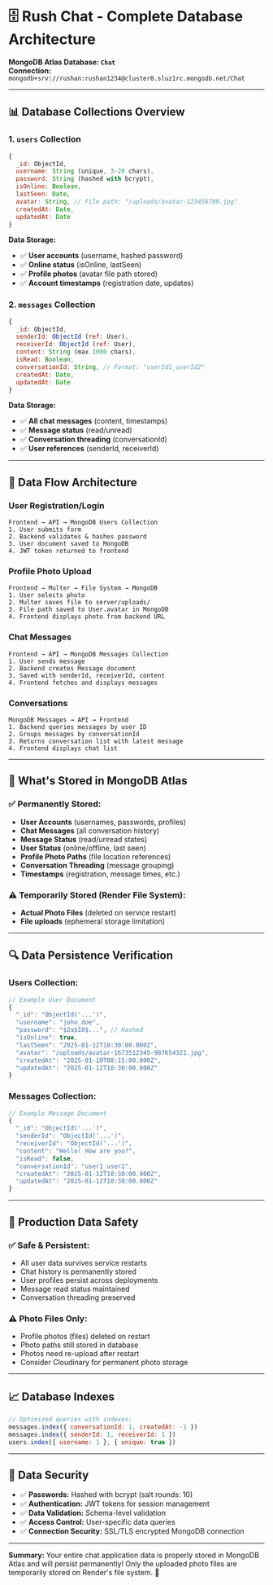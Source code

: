 # 🗄️ Rush Chat - Complete Database Architecture

**MongoDB Atlas Database: `Chat`**  
**Connection:** `mongodb+srv://rushan:rushan1234@cluster0.sluz1rc.mongodb.net/Chat`

---

## 📊 **Database Collections Overview**

### **1. `users` Collection**
```javascript
{
  _id: ObjectId,
  username: String (unique, 3-20 chars),
  password: String (hashed with bcrypt),
  isOnline: Boolean,
  lastSeen: Date,
  avatar: String, // File path: "/uploads/avatar-123456789.jpg"
  createdAt: Date,
  updatedAt: Date
}
```

**Data Storage:**
- ✅ **User accounts** (username, hashed password)
- ✅ **Online status** (isOnline, lastSeen)
- ✅ **Profile photos** (avatar file path stored)
- ✅ **Account timestamps** (registration date, updates)

### **2. `messages` Collection**
```javascript
{
  _id: ObjectId,
  senderId: ObjectId (ref: User),
  receiverId: ObjectId (ref: User), 
  content: String (max 1000 chars),
  isRead: Boolean,
  conversationId: String, // Format: "userId1_userId2"
  createdAt: Date,
  updatedAt: Date
}
```

**Data Storage:**
- ✅ **All chat messages** (content, timestamps)
- ✅ **Message status** (read/unread)
- ✅ **Conversation threading** (conversationId)
- ✅ **User references** (senderId, receiverId)

---

## 🔄 **Data Flow Architecture**

### **User Registration/Login**
```
Frontend → API → MongoDB Users Collection
1. User submits form
2. Backend validates & hashes password
3. User document saved to MongoDB
4. JWT token returned to frontend
```

### **Profile Photo Upload**
```
Frontend → Multer → File System → MongoDB
1. User selects photo
2. Multer saves file to server/uploads/
3. File path saved to User.avatar in MongoDB
4. Frontend displays photo from backend URL
```

### **Chat Messages**
```
Frontend → API → MongoDB Messages Collection
1. User sends message
2. Backend creates Message document
3. Saved with senderId, receiverId, content
4. Frontend fetches and displays messages
```

### **Conversations**
```
MongoDB Messages → API → Frontend
1. Backend queries messages by user ID
2. Groups messages by conversationId
3. Returns conversation list with latest message
4. Frontend displays chat list
```

---

## 💾 **What's Stored in MongoDB Atlas**

### ✅ **Permanently Stored:**
- **User Accounts** (usernames, passwords, profiles)
- **Chat Messages** (all conversation history)
- **Message Status** (read/unread states)
- **User Status** (online/offline, last seen)
- **Profile Photo Paths** (file location references)
- **Conversation Threading** (message grouping)
- **Timestamps** (registration, message times, etc.)

### ⚠️ **Temporarily Stored (Render File System):**
- **Actual Photo Files** (deleted on service restart)
- **File uploads** (ephemeral storage limitation)

---

## 🔍 **Data Persistence Verification**

### **Users Collection:**
```javascript
// Example User Document
{
  "_id": "ObjectId('...')",
  "username": "john_doe",
  "password": "$2a$10$...", // Hashed
  "isOnline": true,
  "lastSeen": "2025-01-12T10:30:00.000Z",
  "avatar": "/uploads/avatar-1673512345-987654321.jpg",
  "createdAt": "2025-01-10T08:15:00.000Z",
  "updatedAt": "2025-01-12T10:30:00.000Z"
}
```

### **Messages Collection:**
```javascript
// Example Message Document  
{
  "_id": "ObjectId('...')",
  "senderId": "ObjectId('...')",
  "receiverId": "ObjectId('...')",
  "content": "Hello! How are you?",
  "isRead": false,
  "conversationId": "user1_user2",
  "createdAt": "2025-01-12T10:30:00.000Z",
  "updatedAt": "2025-01-12T10:30:00.000Z"
}
```

---

## 🚀 **Production Data Safety**

### ✅ **Safe & Persistent:**
- All user data survives service restarts
- Chat history is permanently stored
- User profiles persist across deployments  
- Message read status maintained
- Conversation threading preserved

### ⚠️ **Photo Files Only:**
- Profile photos (files) deleted on restart
- Photo paths still stored in database
- Photos need re-upload after restart
- Consider Cloudinary for permanent photo storage

---

## 📈 **Database Indexes**

```javascript
// Optimized queries with indexes:
messages.index({ conversationId: 1, createdAt: -1 })
messages.index({ senderId: 1, receiverId: 1 })
users.index({ username: 1 }, { unique: true })
```

---

## 🔐 **Data Security**

- ✅ **Passwords:** Hashed with bcrypt (salt rounds: 10)
- ✅ **Authentication:** JWT tokens for session management  
- ✅ **Data Validation:** Schema-level validation
- ✅ **Access Control:** User-specific data queries
- ✅ **Connection Security:** SSL/TLS encrypted MongoDB connection

---

**Summary:** Your entire chat application data is properly stored in MongoDB Atlas and will persist permanently! Only the uploaded photo files are temporarily stored on Render's file system. 🎉